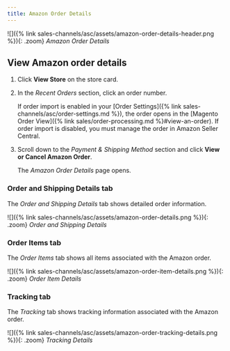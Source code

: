 ```yaml
---
title: Amazon Order Details
---
```


![]({% link sales-channels/asc/assets/amazon-order-details-header.png %}){: .zoom}
_Amazon Order Details_

## View Amazon order details

1. Click **View Store** on the store card.

1. In the _Recent Orders_ section, click an order number.

    If order import is enabled in your [Order Settings]({% link sales-channels/asc/order-settings.md %}), the order opens in the [Magento Order View]({% link sales/order-processing.md %}#view-an-order). If order import is disabled, you must manage the order in Amazon Seller Central.

1. Scroll down to the _Payment & Shipping Method_ section and click **View or Cancel Amazon Order**.

    The _Amazon Order Details_ page opens.

### Order and Shipping Details tab

The _Order and Shipping Details_ tab shows detailed order information.

![]({% link sales-channels/asc/assets/amazon-order-details.png %}){: .zoom}
_Order and Shipping Details_

### Order Items tab

The _Order Items_ tab shows all items associated with the Amazon order.

![]({% link sales-channels/asc/assets/amazon-order-item-details.png %}){: .zoom}
_Order Item Details_

### Tracking tab

The _Tracking_ tab shows tracking information associated with the Amazon order.

![]({% link sales-channels/asc/assets/amazon-order-tracking-details.png %}){: .zoom}
_Tracking Details_
